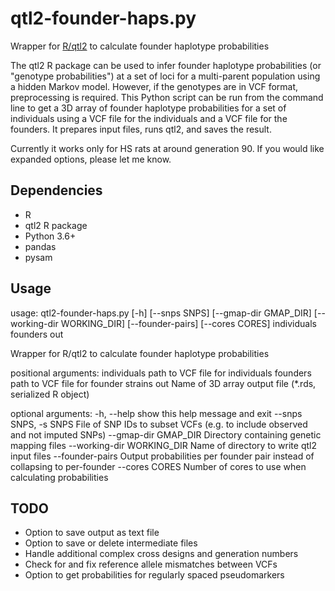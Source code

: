 # qtl2-founder-haps.py

Wrapper for [R/qtl2](https://kbroman.org/qtl2/) to calculate founder haplotype probabilities

The qtl2 R package can be used to infer founder haplotype probabilities (or "genotype probabilities") at a set of loci for a multi-parent population using a hidden Markov model. However, if the genotypes are in VCF format, preprocessing is required. This Python script can be run from the command line to get a 3D array of founder haplotype probabilities for a set of individuals using a VCF file for the individuals and a VCF file for the founders. It prepares input files, runs qtl2, and saves the result.

Currently it works only for HS rats at around generation 90. If you would like expanded options, please let me know.

## Dependencies

- R
- qtl2 R package
- Python 3.6+
- pandas
- pysam

## Usage

  usage: qtl2-founder-haps.py [-h] [--snps SNPS] [--gmap-dir GMAP_DIR] [--working-dir WORKING_DIR] [--founder-pairs] [--cores CORES] individuals founders out
  
  Wrapper for R/qtl2 to calculate founder haplotype probabilities
  
  positional arguments:
    individuals           path to VCF file for individuals
    founders              path to VCF file for founder strains
    out                   Name of 3D array output file (*.rds, serialized R object)
  
  optional arguments:
    -h, --help            show this help message and exit
    --snps SNPS, -s SNPS  File of SNP IDs to subset VCFs (e.g. to include observed and not imputed SNPs)
    --gmap-dir GMAP_DIR   Directory containing genetic mapping files
    --working-dir WORKING_DIR
                          Name of directory to write qtl2 input files
    --founder-pairs       Output probabilities per founder pair instead of collapsing to per-founder
    --cores CORES         Number of cores to use when calculating probabilities

## TODO

- Option to save output as text file
- Option to save or delete intermediate files
- Handle additional complex cross designs and generation numbers
- Check for and fix reference allele mismatches between VCFs
- Option to get probabilities for regularly spaced pseudomarkers
